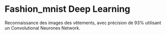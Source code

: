 # Fashion_mnist Deep Learning
Reconnaissance des images des vêtements, avec précision de 93% utilisant un Convolutional Neurones Network.

